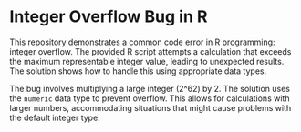 # Integer Overflow Bug in R

This repository demonstrates a common code error in R programming: integer overflow.  The provided R script attempts a calculation that exceeds the maximum representable integer value, leading to unexpected results.  The solution shows how to handle this using appropriate data types.

The bug involves multiplying a large integer (2^62) by 2.  The solution uses the `numeric` data type to prevent overflow. This allows for calculations with larger numbers, accommodating situations that might cause problems with the default integer type.